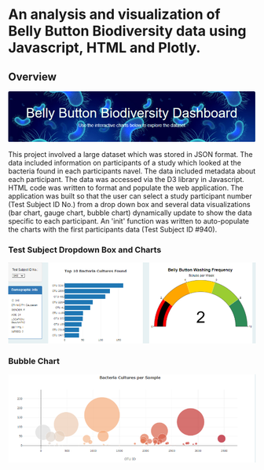 # An analysis and visualization of Belly Button Biodiversity data using Javascript, HTML and Plotly.

## Overview

![jumbotron](./images/jumbotron.png)

This project involved a large dataset which was stored in JSON format. The data included information on participants of a study which looked at the bacteria found
in each participants navel. The data included metadata about each participant. The data was accessed via the D3 library in Javascript. HTML code was written to format and populate
the web application. The application was built so that the user can select a study participant number (Test Subject ID No.) from a drop down box and several data visualizations
(bar chart, gauge chart, bubble chart) dynamically update to show the data specific to each participant. An 'init' function was written to auto-populate the charts with the first
participants data (Test Subject ID #940).

### Test Subject Dropdown Box and Charts

![dropdown](./images/dropdown.png)

### Bubble Chart

![bubble](./images/bubble.png)